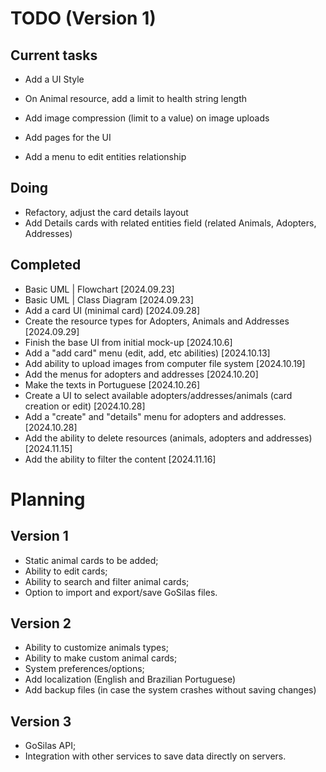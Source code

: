 # TODO (Version 1)
## Current tasks 
- Add a UI Style
- On Animal resource, add a limit to health string length
- Add image compression (limit to a value) on image uploads
- Add pages for the UI

- Add a menu to edit entities relationship

## Doing
- Refactory, adjust the card details layout
- Add Details cards with related entities field (related Animals, Adopters, Addresses)

## Completed
- Basic UML | Flowchart [2024.09.23]
- Basic UML | Class Diagram [2024.09.23]
- Add a card UI (minimal card) [2024.09.28]
- Create the resource types for Adopters, Animals and Addresses [2024.09.29]
- Finish the base UI from initial mock-up [2024.10.6]
- Add a "add card" menu (edit, add, etc abilities) [2024.10.13]
- Add ability to upload images from computer file system [2024.10.19]
- Add the menus for adopters and addresses [2024.10.20]
- Make the texts in Portuguese [2024.10.26]
- Create a UI to select available adopters/addresses/animals (card creation or edit) [2024.10.28]
- Add a "create" and "details" menu for adopters and addresses. [2024.10.28]
- Add the ability to delete resources (animals, adopters and addresses) [2024.11.15]
- Add the ability to filter the content [2024.11.16]


# Planning
## Version 1
- Static animal cards to be added;
- Ability to edit cards;
- Ability to search and filter animal cards;
- Option to import and export/save GoSilas files.

## Version 2
- Ability to customize animals types;
- Ability to make custom animal cards;
- System preferences/options;
- Add localization (English and Brazilian Portuguese)
- Add backup files (in case the system crashes without saving changes)

## Version 3
- GoSilas API;
- Integration with other services to save data directly on servers.
